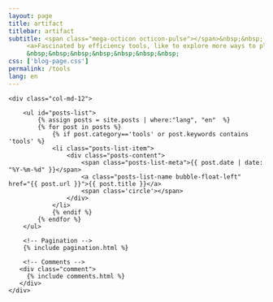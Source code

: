```yaml
---
layout: page
title: artifact
titlebar: artifact
subtitle: <span class="mega-octicon octicon-pulse"></span>&nbsp;&nbsp;
     <a>Fascinated by efficiency tools, like to explore more ways to play not only to meet the simple use, so good to use, why repeat the building of the wheel?</a><br/>
     &nbsp;&nbsp;&nbsp;&nbsp;&nbsp;&nbsp;&nbsp; 
css: ['blog-page.css']
permalink: /tools
lang: en
---
```


<div class="row">

    <div class="col-md-12">

        <ul id="posts-list">
            {% assign posts = site.posts | where:"lang", "en"  %}
            {% for post in posts %}
                {% if post.category=='tools' or post.keywords contains 'tools' %}
                <li class="posts-list-item">
                    <div class="posts-content">
                        <span class="posts-list-meta">{{ post.date | date: "%Y-%m-%d" }}</span>
                        <a class="posts-list-name bubble-float-left" href="{{ post.url }}">{{ post.title }}</a>
                        <span class='circle'></span>
                    </div>
                </li>
                {% endif %}
            {% endfor %}
        </ul> 

        <!-- Pagination -->
        {% include pagination.html %}

        <!-- Comments -->
       <div class="comment">
         {% include comments.html %}
       </div>
    </div>

</div>
<script>
    $(document).ready(function(){

        // Enable bootstrap tooltip
        $("body").tooltip({ selector: '[data-toggle=tooltip]' });

    });
</script>